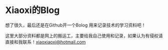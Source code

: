 # Xiaoxi的Blog

想了很久，最后还是在Github开一个Bolog 用来记录技术的学习资料吧！

这里大部分资料都是网上的搬运工，主要给我自己使用和记录，如果认为有侵权请直接和我联系！xiaoxiaoxi@hotmail.com